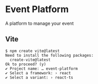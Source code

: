 # Event Platform

A platform to manage your event

## Vite

```
$ npm create vite@latest
Need to install the following packages:
  create-vite@latest
Ok to proceed? (y)
✔ Project name: … event-platform
✔ Select a framework: › react
✔ Select a variant: › react-ts
```

